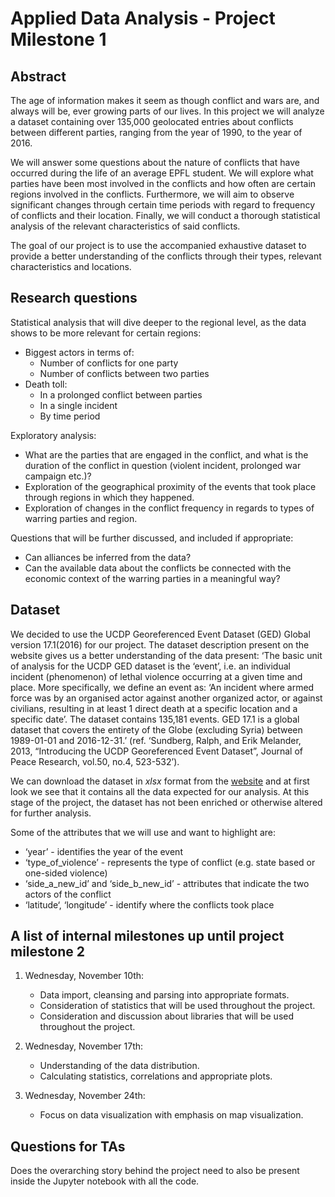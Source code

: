 # Applied Data Analysis - Project Milestone 1

## Abstract

The age of information makes it seem as though conflict and wars are, and always will be, ever growing parts of our lives. In this project we will analyze a dataset containing over 135,000 geolocated entries about conflicts between different parties, ranging from the year of 1990, to the year of 2016.

We will answer some questions about the nature of conflicts that have occurred during the life of an average EPFL student. We will explore what parties have been most involved in the conflicts and how often are certain regions involved in the conflicts. Furthermore, we will aim to observe significant changes through certain time periods with regard to frequency of conflicts and their location. Finally, we will conduct a thorough statistical analysis of the relevant characteristics of said conflicts.

The goal of our project is to use the accompanied exhaustive dataset to provide a better understanding of the conflicts through their types, relevant characteristics and locations.

## Research questions

Statistical analysis that will dive deeper to the regional level, as the data shows to be more relevant for certain regions:

* Biggest actors in terms of:
    * Number of conflicts for one party
    * Number of conflicts between two parties
* Death toll:
    * In a prolonged conflict between parties
    * In a single incident
    * By time period

Exploratory analysis:

* What are the parties that are engaged in the conflict, and what is the duration of the conflict in question (violent incident, prolonged war campaign etc.)?
* Exploration of the geographical proximity of the events that took place through regions in which they happened.
* Exploration of changes in the conflict frequency in regards to types of warring parties and region.

Questions that will be further discussed, and included if appropriate:

* Can alliances be inferred from the data?
* Can the available data about the conflicts be connected with the economic context of the warring parties in a meaningful way?

## Dataset

We decided to use the UCDP Georeferenced Event Dataset (GED) Global version 17.1(2016) for our project.
The dataset description present on the website gives us a better understanding of the data present: ‘The basic unit of analysis for the UCDP GED dataset is the ‘event’, i.e. an individual incident (phenomenon) of lethal violence occurring at a given time and place. More specifically, we define an event as: ‘An incident where armed force was by an organised actor against another organized actor, or against civilians, resulting in at least 1 direct death at a specific location and a specific date’. The dataset contains 135,181 events. GED 17.1 is a global dataset that covers the entirety of the Globe (excluding Syria) between 1989-01-01 and 2016-12-31.’ (ref. ‘Sundberg, Ralph, and Erik Melander, 2013, “Introducing the UCDP Georeferenced Event Dataset”, Journal of Peace Research, vol.50, no.4, 523-532’).

We can download the dataset in _xlsx_ format from the [website](http://ucdp.uu.se/downloads/) and at first look we see that it contains all the data expected for our analysis. At this stage of the project, the dataset has not been enriched or otherwise altered for further analysis.

Some of the attributes that we will use and want to highlight are:

* ‘year’ - identifies the year of the event
* ‘type_of_violence’ - represents the type of conflict (e.g. state based or one-sided violence)
* ‘side_a_new_id’ and ‘side_b_new_id’ - attributes that indicate the two actors of the conflict
* ‘latitude‘, ‘longitude’ - identify where the conflicts took place

## A list of internal milestones up until project milestone 2

1. Wednesday, November 10th:
    * Data import, cleansing and parsing into appropriate formats.
    * Consideration of statistics that will be used throughout the project.
    * Consideration and discussion about libraries that will be used throughout the project.

2. Wednesday, November 17th:
    * Understanding of the data distribution. 
    * Calculating statistics, correlations and appropriate plots.

3. Wednesday, November 24th:
    * Focus on data visualization with emphasis on map visualization.

## Questions for TAs

Does the overarching story behind the project need to also be present inside the Jupyter notebook with all the code.

